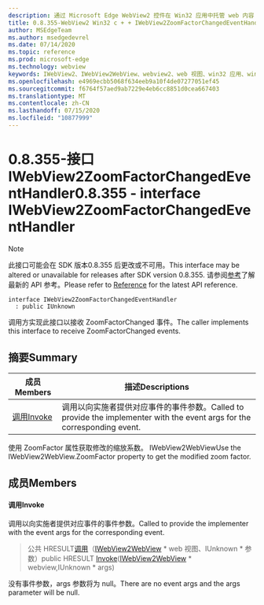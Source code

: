 ```yaml
---
description: 通过 Microsoft Edge WebView2 控件在 Win32 应用中托管 web 内容
title: 0.8.355-WebView2 Win32 c + + IWebView2ZoomFactorChangedEventHandler
author: MSEdgeTeam
ms.author: msedgedevrel
ms.date: 07/14/2020
ms.topic: reference
ms.prod: microsoft-edge
ms.technology: webview
keywords: IWebView2、IWebView2WebView、webview2、web 视图、win32 应用、win32、edge
ms.openlocfilehash: e4969ecbb5068f634eeb9a10f4de07277051ef45
ms.sourcegitcommit: f6764f57aed9ab7229e4eb6cc8851d0cea667403
ms.translationtype: MT
ms.contentlocale: zh-CN
ms.lasthandoff: 07/15/2020
ms.locfileid: "10877999"
---
```

# <span data-ttu-id="99e7a-104">0.8.355-接口 IWebView2ZoomFactorChangedEventHandler</span><span class="sxs-lookup"><span data-stu-id="99e7a-104">0.8.355 - interface IWebView2ZoomFactorChangedEventHandler</span></span> 

> [!NOTE]
> <span data-ttu-id="99e7a-105">此接口可能会在 SDK 版本0.8.355 后更改或不可用。</span><span class="sxs-lookup"><span data-stu-id="99e7a-105">This interface may be altered or unavailable for releases after SDK version 0.8.355.</span></span> <span data-ttu-id="99e7a-106">请参阅[参考](../../../webview2-api-reference.md)了解最新的 API 参考。</span><span class="sxs-lookup"><span data-stu-id="99e7a-106">Please refer to [Reference](../../../webview2-api-reference.md) for the latest API reference.</span></span>

```
interface IWebView2ZoomFactorChangedEventHandler
  : public IUnknown
```

<span data-ttu-id="99e7a-107">调用方实现此接口以接收 ZoomFactorChanged 事件。</span><span class="sxs-lookup"><span data-stu-id="99e7a-107">The caller implements this interface to receive ZoomFactorChanged events.</span></span>

## <span data-ttu-id="99e7a-108">摘要</span><span class="sxs-lookup"><span data-stu-id="99e7a-108">Summary</span></span>

 <span data-ttu-id="99e7a-109">成员</span><span class="sxs-lookup"><span data-stu-id="99e7a-109">Members</span></span>                        | <span data-ttu-id="99e7a-110">描述</span><span class="sxs-lookup"><span data-stu-id="99e7a-110">Descriptions</span></span>
--------------------------------|---------------------------------------------
[<span data-ttu-id="99e7a-111">调用</span><span class="sxs-lookup"><span data-stu-id="99e7a-111">Invoke</span></span>](#invoke) | <span data-ttu-id="99e7a-112">调用以向实施者提供对应事件的事件参数。</span><span class="sxs-lookup"><span data-stu-id="99e7a-112">Called to provide the implementer with the event args for the corresponding event.</span></span>

<span data-ttu-id="99e7a-113">使用 ZoomFactor 属性获取修改的缩放系数。 IWebView2WebView</span><span class="sxs-lookup"><span data-stu-id="99e7a-113">Use the IWebView2WebView.ZoomFactor property to get the modified zoom factor.</span></span>

## <span data-ttu-id="99e7a-114">成员</span><span class="sxs-lookup"><span data-stu-id="99e7a-114">Members</span></span>

#### <span data-ttu-id="99e7a-115">调用</span><span class="sxs-lookup"><span data-stu-id="99e7a-115">Invoke</span></span> 

<span data-ttu-id="99e7a-116">调用以向实施者提供对应事件的事件参数。</span><span class="sxs-lookup"><span data-stu-id="99e7a-116">Called to provide the implementer with the event args for the corresponding event.</span></span>

> <span data-ttu-id="99e7a-117">公共 HRESULT[调用](#invoke)（[IWebView2WebView](IWebView2WebView.md) \* web 视图、IUnknown \* 参数）</span><span class="sxs-lookup"><span data-stu-id="99e7a-117">public HRESULT [Invoke](#invoke)([IWebView2WebView](IWebView2WebView.md) \* webview,IUnknown \* args)</span></span>

<span data-ttu-id="99e7a-118">没有事件参数，args 参数将为 null。</span><span class="sxs-lookup"><span data-stu-id="99e7a-118">There are no event args and the args parameter will be null.</span></span>


